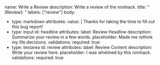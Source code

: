 name: Write a Review
description: Write a review of the romhack.
title: "[Review]: "
labels: ["review"]
body:
  - type: markdown
    attributes:
      value: |
        Thanks for taking the time to fill out this bug report!
  - type: input
    id: headline
    attributes:
      label: Review Headline
      description: Summarize your review in a few words.
      placeholder: Made me rethink my life decisions.
    validations:
      required: true
  - type: textarea
    id: review
    attributes:
      label: Review Content
      description: Write your review here.
      placeholder: I was whelmed by this romhack.
    validations:
      required: true

